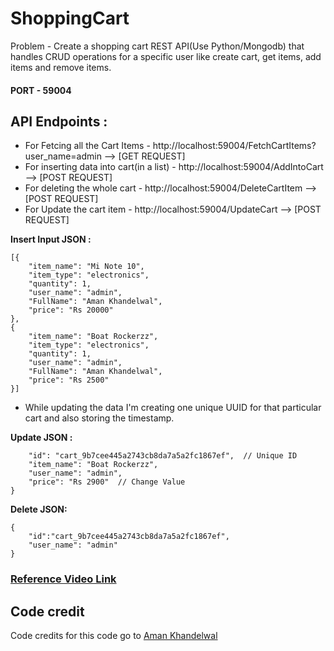 # ShoppingCart
Problem - Create a shopping cart REST API(Use Python/Mongodb) that handles CRUD operations for a specific user like create cart, get items, add items and remove items.

#### PORT - 59004

## API Endpoints : 

- For Fetcing all the Cart Items - http://localhost:59004/FetchCartItems?user_name=admin  --> [GET REQUEST]
- For inserting data into cart(in a list) - http://localhost:59004/AddIntoCart  --> [POST REQUEST]
- For deleting the whole cart - http://localhost:59004/DeleteCartItem     --> [POST REQUEST]
- For Update the cart item - http://localhost:59004/UpdateCart     --> [POST REQUEST]

**Insert Input JSON :**

```
[{
    "item_name": "Mi Note 10",
    "item_type": "electronics",
    "quantity": 1,
    "user_name": "admin",
    "FullName": "Aman Khandelwal",
    "price": "Rs 20000"
},
{
    "item_name": "Boat Rockerzz",
    "item_type": "electronics",
    "quantity": 1,
    "user_name": "admin",
    "FullName": "Aman Khandelwal",
    "price": "Rs 2500"
}]
```

- While updating the data I'm creating one unique UUID for that particular cart and also storing the timestamp.

**Update JSON :**

```{
    "id": "cart_9b7cee445a2743cb8da7a5a2fc1867ef",  // Unique ID
    "item_name": "Boat Rockerzz",
    "user_name": "admin",
    "price": "Rs 2900"  // Change Value
}
```


**Delete JSON:**

```
{
    "id":"cart_9b7cee445a2743cb8da7a5a2fc1867ef",
    "user_name": "admin"
}
```

### [Reference Video Link](https://drive.google.com/file/d/1Gv2eGbq7D9DyMBZXjPGGILcpZWWwl1st/view)


## Code credit

Code credits for this code go to [Aman Khandelwal](https://github.com/wolfblunt)